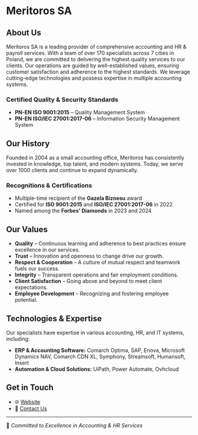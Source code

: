 # Meritoros SA

## About Us
Meritoros SA is a leading provider of comprehensive accounting and HR & payroll services. With a team of over 170 specialists across 7 cities in Poland, we are committed to delivering the highest quality services to our clients. Our operations are guided by well-established values, ensuring customer satisfaction and adherence to the highest standards. We leverage cutting-edge technologies and possess expertise in multiple accounting systems.

### Certified Quality & Security Standards
- **PN-EN ISO 9001:2015** – Quality Management System
- **PN-EN ISO/IEC 27001:2017-06** – Information Security Management System

## Our History
Founded in 2004 as a small accounting office, Meritoros has consistently invested in knowledge, top talent, and modern systems. Today, we serve over 1000 clients and continue to expand dynamically. 

### Recognitions & Certifications
- Multiple-time recipient of the **Gazela Biznesu** award
- Certified for **ISO 9001:2015** and **ISO/IEC 27001:2017-06** in 2022
- Named among the **Forbes' Diamonds** in 2023 and 2024

## Our Values
- **Quality** – Continuous learning and adherence to best practices ensure excellence in our services.
- **Trust** – Innovation and openness to change drive our growth.
- **Respect & Cooperation** – A culture of mutual respect and teamwork fuels our success.
- **Integrity** – Transparent operations and fair employment conditions.
- **Client Satisfaction** – Going above and beyond to meet client expectations.
- **Employee Development** – Recognizing and fostering employee potential.

## Technologies & Expertise
Our specialists have expertise in various accounting, HR, and IT systems, including:
- **ERP & Accounting Software:** Comarch Optima, SAP, Enova, Microsoft Dynamics NAV, Comarch CDN XL, Symphony, Streamsoft, Humansoft, Insert
- **Automation & Cloud Solutions:** UiPath, Power Automate, Ovhcloud

## Get in Touch
- 🌐 [Website](https://www.meritoros.pl)
- 📧 [Contact Us](mailto:info@meritoros.pl)

---
🔹 *Committed to Excellence in Accounting & HR Services*
